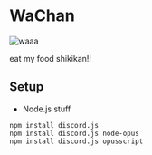 # WaChan
![waaa](https://i.imgur.com/PIiKaTZ.jpg)

eat my food shikikan!!

##  Setup

- Node.js stuff
```
npm install discord.js
npm install discord.js node-opus
npm install discord.js opusscript
```